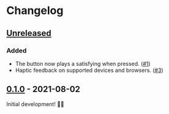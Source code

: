 # Changelog

## [Unreleased]

### Added

- The button now plays a satisfying when pressed. ([#1])
- Haptic feedback on supported devices and browsers. ([#3])

[#1]: https://github.com/imse-ty/reset-button/issues/1
[#3]: https://github.com/imse-ty/reset-button/issues/3

## [0.1.0] - 2021-08-02

Initial development! 🥳🎉

[unreleased]: https://github.com/imse-ty/sety.media/compare/v0.1.0...HEAD
[0.1.0]: https://github.com/imse-ty/sety.media/releases/tag/v0.1.0
